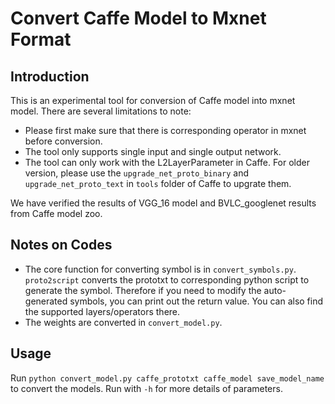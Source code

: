 # Convert Caffe Model to Mxnet Format

## Introduction

This is an experimental tool for conversion of Caffe model into mxnet model. There are several limitations to note:
* Please first make sure that there is corresponding operator in mxnet before conversion.
* The tool only supports single input and single output network.
* The tool can only work with the L2LayerParameter in Caffe. For older version, please use the ```upgrade_net_proto_binary``` and ```upgrade_net_proto_text``` in ```tools``` folder of Caffe to upgrate them.

We have verified the results of VGG_16 model and BVLC_googlenet results from Caffe model zoo.

## Notes on Codes
* The core function for converting symbol is in ```convert_symbols.py```. ```proto2script``` converts the prototxt to corresponding python script to generate the symbol. Therefore if you need to modify the auto-generated symbols, you can print out the return value. You can also find the supported layers/operators there.
* The weights are converted in ```convert_model.py```.

## Usage
Run ```python convert_model.py caffe_prototxt caffe_model save_model_name``` to convert the models. Run with ```-h``` for more details of parameters.

